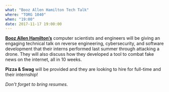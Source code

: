 ```yaml
---
what: "Booz Allen Hamilton Tech Talk"
where: "TORG 1040"
when: "19:00"
date: 2017-11-17 19:00:00
---
```


**<a href="https://www.boozallen.com/" target="_blank">Booz Allen Hamilton’s</a>** computer scientists and engineers will be giving an engaging technical talk on reverse engineering, cybersecurity, and software development that their interns performed last summer through attacking a drone. They will also discuss how they developed a tool to combat fake news on the internet, all in 10 weeks. 

**Pizza & Swag** will be provided and they are looking to hire for full-time and their internship!

_Don't forget to bring resumes._
